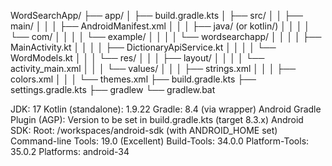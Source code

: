 WordSearchApp/
├── app/
│   ├── build.gradle.kts
│   ├── src/
│   │   ├── main/
│   │   │   ├── AndroidManifest.xml
│   │   │   ├── java/  (or kotlin/)
│   │   │   │   └── com/
│   │   │   │       └── example/
│   │   │   │           └── wordsearchapp/
│   │   │   │               ├── MainActivity.kt
│   │   │   │               ├── DictionaryApiService.kt
│   │   │   │               └── WordModels.kt
│   │   │   └── res/
│   │   │       ├── layout/
│   │   │       │   └── activity_main.xml
│   │   │       └── values/
│   │   │           ├── strings.xml
│   │   │           ├── colors.xml
│   │   │           └── themes.xml
├── build.gradle.kts
├── settings.gradle.kts
├── gradlew
└── gradlew.bat

JDK: 17
Kotlin (standalone): 1.9.22
Gradle: 8.4 (via wrapper)
Android Gradle Plugin (AGP): Version to be set in build.gradle.kts (target 8.3.x)
Android SDK:
Root: /workspaces/android-sdk (with ANDROID_HOME set)
Command-line Tools: 19.0 (Excellent)
Build-Tools: 34.0.0
Platform-Tools: 35.0.2
Platforms: android-34
